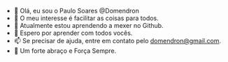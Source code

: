 - 👋 Olá, eu sou o  Paulo Soares @Domendron
- 👀 O meu interesse é facilitar as coisas para todos.
- 🌱 Atualmente estou aprendendo a mexer no Github.
- 💞️ Espero por aprender com todos vocês.
- 📫 Se precisar de ajuda, entre em contato pelo domendron@gmail.com.
- 👊 Um forte abraço e Força Sempre.

<!---
Domendron/Domendron is a ✨ special ✨ repository because its `README.md` (this file) appears on your GitHub profile.
You can click the Preview link to take a look at your changes.
--->
